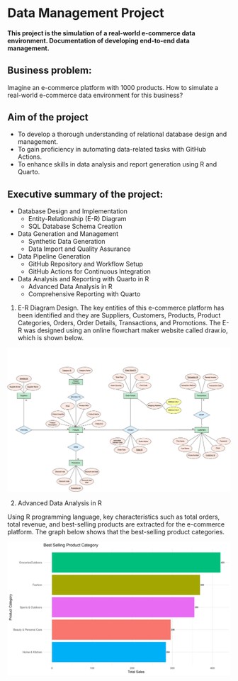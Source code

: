 # Data Management Project

#### This project is the simulation of a real-world e-commerce data environment. Documentation of developing end-to-end data management. 

## Business problem:
Imagine an e-commerce platform with 1000 products. How to simulate a real-world e-commerce data environment for this business? 

## Aim of the project
- To develop a thorough understanding of relational database design and management.
- To gain proficiency in automating data-related tasks with GitHub Actions.
- To enhance skills in data analysis and report generation using R and Quarto.

## Executive summary of the project:
- Database Design and Implementation
  - Entity-Relationship (E-R) Diagram
  - SQL Database Schema Creation
- Data Generation and Management
  - Synthetic Data Generation
  - Data Import and Quality Assurance
- Data Pipeline Generation
  - GitHub Repository and Workflow Setup
  - GitHub Actions for Continuous Integration
- Data Analysis and Reporting with Quarto in R
  - Advanced Data Analysis in R
  - Comprehensive Reporting with Quarto
  
1. E-R Diagram Design.
     The key entities of this e-commerce platform has been identified and they are
Suppliers, Customers, Products, Product Categories, Orders, Order Details, Transactions, and Promotions. The E-R was designed using an online flowchart maker website called draw.io, which is shown below.
    
![ER Diagram](https://github.com/aparna-kiran/dm_group_5/blob/main/E-R%20Diagram/E-R%20Diagram.jpeg "ER diagram")

2. Advanced Data Analysis in R

Using R programming language, key characteristics such as total orders, total revenue, and best-selling products are extracted for the e-commerce platform. The graph below shows that the best-selling product categories.

![Data-Analysis Best-Selling Product Categories](https://github.com/aparna-kiran/dm_group_5/blob/main/images/best_selling_categories_plot.png "Best-selling product categories graph")

